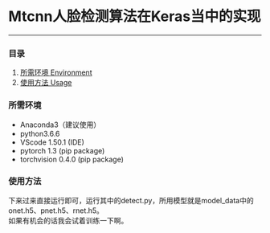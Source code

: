 # Mtcnn人脸检测算法在Keras当中的实现
---

### 目录
1. [所需环境 Environment](#所需环境)
2. [使用方法 Usage](#使用方法)

### 所需环境
* Anaconda3（建议使用）
* python3.6.6
* VScode 1.50.1 (IDE)
* pytorch 1.3 (pip package)
* torchvision 0.4.0 (pip package)

### 使用方法
下来过来直接运行即可，运行其中的detect.py，所用模型就是model_data中的onet.h5、pnet.h5、rnet.h5。  
如果有机会的话我会试着训练一下啊。
